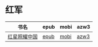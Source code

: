 # 红军

| 书名 | epub | mobi | azw3 |
| --- | --- | --- | --- |
| [红星照耀中国](http://ct.dalanmei.com/f/31084289-571778467-32c94d) | [epub](http://ct.dalanmei.com/f/31084289-571778467-32c94d) | [mobi](http://ct.dalanmei.com/f/31084289-571517795-327057) | [azw3](http://ct.dalanmei.com/f/31084289-571877360-6cb55d) |
